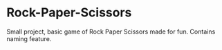# Rock-Paper-Scissors
Small project, basic game of Rock Paper Scissors made for fun. Contains naming feature.
